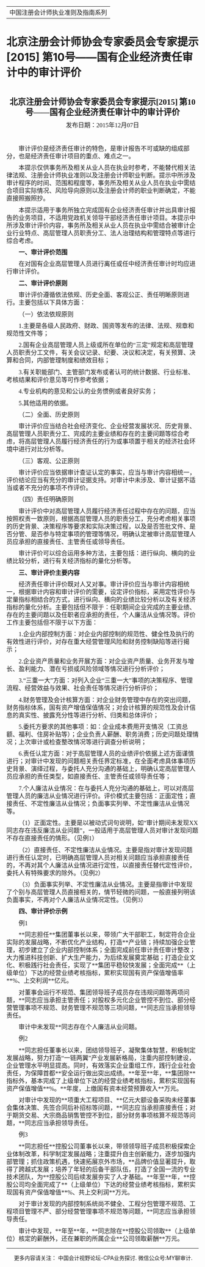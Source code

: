 ﻿<!DOCTYPE HTML PUBLIC "-//W3C//DTD HTML 4.0 Transitional//EN">
<HTML xmlns:o = "urn:schemas-microsoft-com:office:office"><HEAD><TITLE>北京注册会计师协会专家委员会专家提示[2015] 第10号——国有企业经济责任审计中的审计评价</TITLE>
<META content="text/html; charset=gb2312" http-equiv=Content-Type>
<META name=GENERATOR content="MSHTML 11.00.10570.1001"><LINK rel=stylesheet 
href="_template.css"></HEAD>
<BODY>
<DIV id=nsbanner>
<DIV id=bannerrow1>
<TABLE class=bannerparthead>
  <TBODY>
  <TR id=hdr>
    <TD class=runninghead noWrap>中国注册会计师执业准则及指南系列</TD></TR></TBODY></TABLE></DIV>
<DIV id=titlerow>
<H1 class=dtH1>北京注册会计师协会专家委员会专家提示[2015] 第10号——国有企业经济责任审计中的审计评价</H1></DIV></DIV>
<DIV id=nstext><BR>
<P class=MsoNormal 
style="TEXT-ALIGN: center; MARGIN: 7.8pt 0cm 0pt; LINE-HEIGHT: 125%; mso-para-margin-top: .5gd" 
align=center><FONT face=Calibri><B style="mso-bidi-font-weight: normal"><SPAN 
style='FONT-SIZE: 16pt; FONT-FAMILY: 仿宋_GB2312; LINE-HEIGHT: 125%; mso-bidi-font-family: "Times New Roman"; mso-hansi-font-family: Calibri; mso-hansi-theme-font: minor-latin; mso-bidi-theme-font: minor-bidi'>北京注册会计师协会专家委员会专家提示<SPAN 
lang=EN-US>[2015]</SPAN></SPAN></B><SPAN lang=EN-US><FONT size=3> 
</FONT></SPAN><B style="mso-bidi-font-weight: normal"><SPAN 
style='FONT-SIZE: 16pt; FONT-FAMILY: 仿宋_GB2312; LINE-HEIGHT: 125%; mso-bidi-font-family: "Times New Roman"; mso-hansi-font-family: Calibri; mso-hansi-theme-font: minor-latin; mso-bidi-theme-font: minor-bidi'>第<SPAN 
lang=EN-US>10</SPAN>号——国有企业经济责任审计中的审计评价<SPAN 
lang=EN-US><o:p></o:p></SPAN></SPAN></B></FONT></P>
<P class=MsoNormal 
style="TEXT-ALIGN: center; MARGIN: 7.8pt 0cm 0pt; LINE-HEIGHT: 125%; mso-para-margin-top: .5gd" 
align=center><SPAN 
style="FONT-SIZE: 12pt; FONT-FAMILY: 仿宋_GB2312; LINE-HEIGHT: 125%; mso-bidi-font-size: 11.0pt"><FONT 
face=Calibri>发布日期：<SPAN lang=EN-US>2015</SPAN>年<SPAN lang=EN-US>12</SPAN>月<SPAN 
lang=EN-US>07</SPAN>日<SPAN lang=EN-US><o:p></o:p></SPAN></FONT></SPAN></P>
<P class=MsoNormal 
style="MARGIN: 7.8pt 0cm 0pt; LINE-HEIGHT: 125%; TEXT-INDENT: 24pt; mso-para-margin-top: .5gd; mso-char-indent-count: 2.0"><SPAN 
lang=EN-US 
style='FONT-SIZE: 12pt; FONT-FAMILY: 仿宋_GB2312; LINE-HEIGHT: 125%; mso-hansi-font-family: "Arial Narrow"; mso-bidi-font-size: 16.0pt'><o:p><FONT 
face=Calibri>&nbsp;</FONT></o:p></SPAN></P>
<P class=MsoNormal 
style="MARGIN: 7.8pt 0cm 0pt; LINE-HEIGHT: 125%; TEXT-INDENT: 24pt; mso-para-margin-top: .5gd; mso-char-indent-count: 2.0"><SPAN 
style='FONT-SIZE: 12pt; FONT-FAMILY: 仿宋_GB2312; LINE-HEIGHT: 125%; mso-hansi-font-family: "Arial Narrow"; mso-bidi-font-size: 16.0pt'><FONT 
face=Calibri>审计评价是经济责任审计的特色，是审计报告不可或缺的组成部分，也是经济责任审计项目的重点、难点之一。<SPAN 
lang=EN-US><o:p></o:p></SPAN></FONT></SPAN></P>
<P class=MsoNormal 
style="MARGIN: 7.8pt 0cm 0pt; LINE-HEIGHT: 125%; TEXT-INDENT: 24pt; mso-para-margin-top: .5gd; mso-char-indent-count: 2.0"><SPAN 
style='FONT-SIZE: 12pt; FONT-FAMILY: 仿宋_GB2312; LINE-HEIGHT: 125%; mso-hansi-font-family: "Arial Narrow"; mso-bidi-font-size: 16.0pt'><FONT 
face=Calibri>本提示仅供事务所及相关从业人员在执业时参考，不能替代相关法律法规、注册会计师执业准则以及注册会计师职业判断。提示中所涉及审计程序的时间、范围和程度等，事务所及相关从业人员在执业中需结合项目实际情况、风险导向原则以及注册会计师的职业判断确定，不能直接照搬照抄。<SPAN 
lang=EN-US><o:p></o:p></SPAN></FONT></SPAN></P>
<P class=MsoNormal 
style="MARGIN: 7.8pt 0cm 0pt; LINE-HEIGHT: 125%; TEXT-INDENT: 24pt; mso-para-margin-top: .5gd; mso-char-indent-count: 2.0"><SPAN 
style='FONT-SIZE: 12pt; FONT-FAMILY: 仿宋_GB2312; LINE-HEIGHT: 125%; mso-hansi-font-family: "Arial Narrow"; mso-bidi-font-size: 16.0pt'><FONT 
face=Calibri>本提示适用于事务所独立完成国有企业经济责任审计并出具审计报告的业务项目，不适用党政机关领导干部经济责任审计项目。本提示中所涉及审计评价内容，事务所及相关从业人员在执业中需结合被审计企业行业特点、高层管理人员职责分工、法人治理结构和管理特点等进行综合考虑。<SPAN 
lang=EN-US><o:p></o:p></SPAN></FONT></SPAN></P>
<P class=MsoNormal 
style="MARGIN: 7.8pt 0cm 0pt; LINE-HEIGHT: 125%; TEXT-INDENT: 24pt; mso-para-margin-top: .5gd; mso-char-indent-count: 2.0"><B 
style="mso-bidi-font-weight: normal"><SPAN 
style='FONT-SIZE: 12pt; FONT-FAMILY: 仿宋_GB2312; LINE-HEIGHT: 125%; mso-hansi-font-family: "Arial Narrow"; mso-bidi-font-size: 16.0pt'><FONT 
face=Calibri>一、审计评价范围<SPAN lang=EN-US><o:p></o:p></SPAN></FONT></SPAN></B></P>
<P class=MsoNormal 
style="MARGIN: 7.8pt 0cm 0pt; LINE-HEIGHT: 125%; TEXT-INDENT: 24pt; mso-para-margin-top: .5gd; mso-char-indent-count: 2.0"><SPAN 
style='FONT-SIZE: 12pt; FONT-FAMILY: 仿宋_GB2312; LINE-HEIGHT: 125%; mso-hansi-font-family: "Arial Narrow"; mso-bidi-font-size: 16.0pt'><FONT 
face=Calibri>在对国有企业高层管理人员进行离任或任中经济责任审计时均应进行审计评价。<SPAN 
lang=EN-US><o:p></o:p></SPAN></FONT></SPAN></P>
<P class=MsoNormal 
style="MARGIN: 7.8pt 0cm 0pt; LINE-HEIGHT: 125%; TEXT-INDENT: 24pt; mso-para-margin-top: .5gd; mso-char-indent-count: 2.0"><B 
style="mso-bidi-font-weight: normal"><SPAN 
style='FONT-SIZE: 12pt; FONT-FAMILY: 仿宋_GB2312; LINE-HEIGHT: 125%; mso-hansi-font-family: "Arial Narrow"; mso-bidi-font-size: 16.0pt'><FONT 
face=Calibri>二、审计评价原则<SPAN lang=EN-US><o:p></o:p></SPAN></FONT></SPAN></B></P>
<P class=MsoNormal 
style="MARGIN: 7.8pt 0cm 0pt; LINE-HEIGHT: 125%; TEXT-INDENT: 24pt; mso-para-margin-top: .5gd; mso-char-indent-count: 2.0"><SPAN 
style='FONT-SIZE: 12pt; FONT-FAMILY: 仿宋_GB2312; LINE-HEIGHT: 125%; mso-hansi-font-family: "Arial Narrow"; mso-bidi-font-size: 16.0pt'><FONT 
face=Calibri>审计评价遵循依法依规、历史全面、客观公正、责任明晰原则进行。主要包括以下具体方面：<SPAN 
lang=EN-US><o:p></o:p></SPAN></FONT></SPAN></P>
<P class=MsoNormal 
style="MARGIN: 7.8pt 0cm 0pt; LINE-HEIGHT: 125%; TEXT-INDENT: 24pt; mso-para-margin-top: .5gd; mso-char-indent-count: 2.0"><SPAN 
style='FONT-SIZE: 12pt; FONT-FAMILY: 仿宋_GB2312; LINE-HEIGHT: 125%; mso-hansi-font-family: "Arial Narrow"; mso-bidi-font-size: 16.0pt'><FONT 
face=Calibri>（一）依法依规原则<SPAN lang=EN-US><o:p></o:p></SPAN></FONT></SPAN></P>
<P class=MsoNormal 
style="MARGIN: 7.8pt 0cm 0pt; LINE-HEIGHT: 125%; TEXT-INDENT: 24pt; mso-para-margin-top: .5gd; mso-char-indent-count: 2.0"><FONT 
face=Calibri><SPAN lang=EN-US 
style='FONT-SIZE: 12pt; FONT-FAMILY: 仿宋_GB2312; LINE-HEIGHT: 125%; mso-hansi-font-family: "Arial Narrow"; mso-bidi-font-size: 16.0pt'>1.</SPAN><SPAN 
style='FONT-SIZE: 12pt; FONT-FAMILY: 仿宋_GB2312; LINE-HEIGHT: 125%; mso-hansi-font-family: "Arial Narrow"; mso-bidi-font-size: 16.0pt'>主要是各级人民政府、财政、国资等发布的法律、法规、规章和规范性文件等；<SPAN 
lang=EN-US><o:p></o:p></SPAN></SPAN></FONT></P>
<P class=MsoNormal 
style="MARGIN: 7.8pt 0cm 0pt; LINE-HEIGHT: 125%; TEXT-INDENT: 24pt; mso-para-margin-top: .5gd; mso-char-indent-count: 2.0"><FONT 
face=Calibri><SPAN lang=EN-US 
style='FONT-SIZE: 12pt; FONT-FAMILY: 仿宋_GB2312; LINE-HEIGHT: 125%; mso-hansi-font-family: "Arial Narrow"; mso-bidi-font-size: 16.0pt'>2.</SPAN><SPAN 
style='FONT-SIZE: 12pt; FONT-FAMILY: 仿宋_GB2312; LINE-HEIGHT: 125%; mso-hansi-font-family: "Arial Narrow"; mso-bidi-font-size: 16.0pt'>国有企业高层管理人员上级或所在单位的“三定”规定和高层管理人员职责分工文件，有关会议记录、纪要、决议和决定，有关预算、决算和合同，内部管理制度和绩效目标；<SPAN 
lang=EN-US><o:p></o:p></SPAN></SPAN></FONT></P>
<P class=MsoNormal 
style="MARGIN: 7.8pt 0cm 0pt; LINE-HEIGHT: 125%; TEXT-INDENT: 24pt; mso-para-margin-top: .5gd; mso-char-indent-count: 2.0"><FONT 
face=Calibri><SPAN lang=EN-US 
style='FONT-SIZE: 12pt; FONT-FAMILY: 仿宋_GB2312; LINE-HEIGHT: 125%; mso-hansi-font-family: "Arial Narrow"; mso-bidi-font-size: 16.0pt'>3.</SPAN><SPAN 
style='FONT-SIZE: 12pt; FONT-FAMILY: 仿宋_GB2312; LINE-HEIGHT: 125%; mso-hansi-font-family: "Arial Narrow"; mso-bidi-font-size: 16.0pt'>有关职能部门、主管部门发布或者认可的统计数据、行业标准、考核结果和评价意见等可作参考依据；<SPAN 
lang=EN-US><o:p></o:p></SPAN></SPAN></FONT></P>
<P class=MsoNormal 
style="MARGIN: 7.8pt 0cm 0pt; LINE-HEIGHT: 125%; TEXT-INDENT: 24pt; mso-para-margin-top: .5gd; mso-char-indent-count: 2.0"><FONT 
face=Calibri><SPAN lang=EN-US 
style='FONT-SIZE: 12pt; FONT-FAMILY: 仿宋_GB2312; LINE-HEIGHT: 125%; mso-hansi-font-family: "Arial Narrow"; mso-bidi-font-size: 16.0pt'>4.</SPAN><SPAN 
style='FONT-SIZE: 12pt; FONT-FAMILY: 仿宋_GB2312; LINE-HEIGHT: 125%; mso-hansi-font-family: "Arial Narrow"; mso-bidi-font-size: 16.0pt'>专业机构的意见和公认的业务惯例或者良好实务；<SPAN 
lang=EN-US><o:p></o:p></SPAN></SPAN></FONT></P>
<P class=MsoNormal 
style="MARGIN: 7.8pt 0cm 0pt; LINE-HEIGHT: 125%; TEXT-INDENT: 24pt; mso-para-margin-top: .5gd; mso-char-indent-count: 2.0"><FONT 
face=Calibri><SPAN lang=EN-US 
style='FONT-SIZE: 12pt; FONT-FAMILY: 仿宋_GB2312; LINE-HEIGHT: 125%; mso-hansi-font-family: "Arial Narrow"; mso-bidi-font-size: 16.0pt'>5.</SPAN><SPAN 
style='FONT-SIZE: 12pt; FONT-FAMILY: 仿宋_GB2312; LINE-HEIGHT: 125%; mso-hansi-font-family: "Arial Narrow"; mso-bidi-font-size: 16.0pt'>其他适用的依据。<SPAN 
lang=EN-US><o:p></o:p></SPAN></SPAN></FONT></P>
<P class=MsoNormal 
style="MARGIN: 7.8pt 0cm 0pt; LINE-HEIGHT: 125%; TEXT-INDENT: 24pt; mso-para-margin-top: .5gd; mso-char-indent-count: 2.0"><SPAN 
style='FONT-SIZE: 12pt; FONT-FAMILY: 仿宋_GB2312; LINE-HEIGHT: 125%; mso-hansi-font-family: "Arial Narrow"; mso-bidi-font-size: 16.0pt'><FONT 
face=Calibri>（二）全面、历史原则<SPAN lang=EN-US><o:p></o:p></SPAN></FONT></SPAN></P>
<P class=MsoNormal 
style="MARGIN: 7.8pt 0cm 0pt; LINE-HEIGHT: 125%; TEXT-INDENT: 24pt; mso-para-margin-top: .5gd; mso-char-indent-count: 2.0"><SPAN 
style='FONT-SIZE: 12pt; FONT-FAMILY: 仿宋_GB2312; LINE-HEIGHT: 125%; mso-hansi-font-family: "Arial Narrow"; mso-bidi-font-size: 16.0pt'><FONT 
face=Calibri>审计评价应当结合社会经济变化、企业经营发展状况、历史背景、高层管理人员职责分工、完成的主要业绩和存在的主要问题等综合考虑，将高层管理人员履行经济责任的行为或事项置于相关的经济社会环境中进行对比分析等。<SPAN 
lang=EN-US><o:p></o:p></SPAN></FONT></SPAN></P>
<P class=MsoNormal 
style="MARGIN: 7.8pt 0cm 0pt; LINE-HEIGHT: 125%; TEXT-INDENT: 24pt; mso-para-margin-top: .5gd; mso-char-indent-count: 2.0"><SPAN 
style='FONT-SIZE: 12pt; FONT-FAMILY: 仿宋_GB2312; LINE-HEIGHT: 125%; mso-hansi-font-family: "Arial Narrow"; mso-bidi-font-size: 16.0pt'><FONT 
face=Calibri>（三）客观、公正原则<SPAN lang=EN-US><o:p></o:p></SPAN></FONT></SPAN></P>
<P class=MsoNormal 
style="MARGIN: 7.8pt 0cm 0pt; LINE-HEIGHT: 125%; TEXT-INDENT: 24pt; mso-para-margin-top: .5gd; mso-char-indent-count: 2.0"><SPAN 
style='FONT-SIZE: 12pt; FONT-FAMILY: 仿宋_GB2312; LINE-HEIGHT: 125%; mso-hansi-font-family: "Arial Narrow"; mso-bidi-font-size: 16.0pt'><FONT 
face=Calibri>审计评价应当依据审计查证认定的事实，应当与审计内容相统一，评价结论应当有充分的审计证据支持。对审计中未涉及、审计证据不适当或者不充分的事项不作评价。<SPAN 
lang=EN-US><o:p></o:p></SPAN></FONT></SPAN></P>
<P class=MsoNormal 
style="MARGIN: 7.8pt 0cm 0pt; LINE-HEIGHT: 125%; TEXT-INDENT: 24pt; mso-para-margin-top: .5gd; mso-char-indent-count: 2.0"><SPAN 
style='FONT-SIZE: 12pt; FONT-FAMILY: 仿宋_GB2312; LINE-HEIGHT: 125%; mso-hansi-font-family: "Arial Narrow"; mso-bidi-font-size: 16.0pt'><FONT 
face=Calibri>（四）责任明确原则<SPAN lang=EN-US><o:p></o:p></SPAN></FONT></SPAN></P>
<P class=MsoNormal 
style="MARGIN: 7.8pt 0cm 0pt; LINE-HEIGHT: 125%; TEXT-INDENT: 24pt; mso-para-margin-top: .5gd; mso-char-indent-count: 2.0"><SPAN 
style='FONT-SIZE: 12pt; FONT-FAMILY: 仿宋_GB2312; LINE-HEIGHT: 125%; mso-hansi-font-family: "Arial Narrow"; mso-bidi-font-size: 16.0pt'><FONT 
face=Calibri>审计评价中对高层管理人员履行经济责任过程中存在的问题，应当按照权责一致原则，根据高层管理人员的职责分工，充分考虑相关事项的历史背景、决策程序等要求和实际决策过程，以及是否签批文件、是否分管、是否参与特定事项的管理等情况，明确认定被审计高层管理人员应承担的直接责任、主管责任或领导责任。<SPAN 
lang=EN-US><o:p></o:p></SPAN></FONT></SPAN></P>
<P class=MsoNormal 
style="MARGIN: 7.8pt 0cm 0pt; LINE-HEIGHT: 125%; TEXT-INDENT: 24pt; mso-para-margin-top: .5gd; mso-char-indent-count: 2.0"><SPAN 
style='FONT-SIZE: 12pt; FONT-FAMILY: 仿宋_GB2312; LINE-HEIGHT: 125%; mso-hansi-font-family: "Arial Narrow"; mso-bidi-font-size: 16.0pt'><FONT 
face=Calibri>审计评价可以综合运用多种方法，主要包括：进行纵向、横向的业绩比较分析，进行有关经济指标的量化分析等。<SPAN 
lang=EN-US><o:p></o:p></SPAN></FONT></SPAN></P>
<P class=MsoNormal 
style="MARGIN: 7.8pt 0cm 0pt; LINE-HEIGHT: 125%; TEXT-INDENT: 24pt; mso-para-margin-top: .5gd; mso-char-indent-count: 2.0"><B 
style="mso-bidi-font-weight: normal"><SPAN 
style='FONT-SIZE: 12pt; FONT-FAMILY: 仿宋_GB2312; LINE-HEIGHT: 125%; mso-hansi-font-family: "Arial Narrow"; mso-bidi-font-size: 16.0pt'><FONT 
face=Calibri>三、审计评价主要内容<SPAN lang=EN-US><o:p></o:p></SPAN></FONT></SPAN></B></P>
<P class=MsoNormal 
style="MARGIN: 7.8pt 0cm 0pt; LINE-HEIGHT: 125%; TEXT-INDENT: 24pt; mso-para-margin-top: .5gd; mso-char-indent-count: 2.0"><SPAN 
style='FONT-SIZE: 12pt; FONT-FAMILY: 仿宋_GB2312; LINE-HEIGHT: 125%; mso-hansi-font-family: "Arial Narrow"; mso-bidi-font-size: 16.0pt'><FONT 
face=Calibri>经济责任审计评价既对人又对事。审计评价应当与审计内容相统一，根据审计内容和审计评价的需要，设定评价指标，采用定性评价与定量指标相结合的方式，进行纵向、横向的业绩比较分析以及有关经济指标的量化分析。主要包括但不限于：任职期间企业完成的主要业绩、存在的主要问题以及任职者应承担的责任，个人廉洁从业情况等。评价工作主要包括但不限于以下方面：<SPAN 
lang=EN-US><o:p></o:p></SPAN></FONT></SPAN></P>
<P class=MsoNormal 
style="MARGIN: 7.8pt 0cm 0pt; LINE-HEIGHT: 125%; TEXT-INDENT: 24pt; mso-para-margin-top: .5gd; mso-char-indent-count: 2.0"><FONT 
face=Calibri><SPAN lang=EN-US 
style='FONT-SIZE: 12pt; FONT-FAMILY: 仿宋_GB2312; LINE-HEIGHT: 125%; mso-hansi-font-family: "Arial Narrow"; mso-bidi-font-size: 16.0pt'>1.</SPAN><SPAN 
style='FONT-SIZE: 12pt; FONT-FAMILY: 仿宋_GB2312; LINE-HEIGHT: 125%; mso-hansi-font-family: "Arial Narrow"; mso-bidi-font-size: 16.0pt'>企业内部控制方面：对企业内部控制的规范性、健全性及执行的有效性进行评价，对存在重大经营管理风险和财务控制缺陷等进行揭示；<SPAN 
lang=EN-US><o:p></o:p></SPAN></SPAN></FONT></P>
<P class=MsoNormal 
style="MARGIN: 7.8pt 0cm 0pt; LINE-HEIGHT: 125%; TEXT-INDENT: 24pt; mso-para-margin-top: .5gd; mso-char-indent-count: 2.0"><FONT 
face=Calibri><SPAN lang=EN-US 
style='FONT-SIZE: 12pt; FONT-FAMILY: 仿宋_GB2312; LINE-HEIGHT: 125%; mso-hansi-font-family: "Arial Narrow"; mso-bidi-font-size: 16.0pt'>2.</SPAN><SPAN 
style='FONT-SIZE: 12pt; FONT-FAMILY: 仿宋_GB2312; LINE-HEIGHT: 125%; mso-hansi-font-family: "Arial Narrow"; mso-bidi-font-size: 16.0pt'>企业资产质量和业务开展方面：对企业资产质量、业务开发与增长、盈利能力、潜在亏损或风险领域等情况进行分析评价；<SPAN 
lang=EN-US><o:p></o:p></SPAN></SPAN></FONT></P>
<P class=MsoNormal 
style="MARGIN: 7.8pt 0cm 0pt; LINE-HEIGHT: 125%; TEXT-INDENT: 24pt; mso-para-margin-top: .5gd; mso-char-indent-count: 2.0"><FONT 
face=Calibri><SPAN lang=EN-US 
style='FONT-SIZE: 12pt; FONT-FAMILY: 仿宋_GB2312; LINE-HEIGHT: 125%; mso-hansi-font-family: "Arial Narrow"; mso-bidi-font-size: 16.0pt'>3.</SPAN><SPAN 
style='FONT-SIZE: 12pt; FONT-FAMILY: 仿宋_GB2312; LINE-HEIGHT: 125%; mso-hansi-font-family: "Arial Narrow"; mso-bidi-font-size: 16.0pt'>“三重一大”方面：对列入企业“三重一大”事项的决策程序、管理流程、经营效益与效果、社会责任等情况进行分析评价；<SPAN 
lang=EN-US><o:p></o:p></SPAN></SPAN></FONT></P>
<P class=MsoNormal 
style="MARGIN: 7.8pt 0cm 0pt; LINE-HEIGHT: 125%; TEXT-INDENT: 24pt; mso-para-margin-top: .5gd; mso-char-indent-count: 2.0"><FONT 
face=Calibri><SPAN lang=EN-US 
style='FONT-SIZE: 12pt; FONT-FAMILY: 仿宋_GB2312; LINE-HEIGHT: 125%; mso-hansi-font-family: "Arial Narrow"; mso-bidi-font-size: 16.0pt'>4.</SPAN><SPAN 
style='FONT-SIZE: 12pt; FONT-FAMILY: 仿宋_GB2312; LINE-HEIGHT: 125%; mso-hansi-font-family: "Arial Narrow"; mso-bidi-font-size: 16.0pt'>财务管理及会计核算方面：对企业财务管理中存在的突出问题，财务指标体系，国有资产增值保值情况；对会计核算的规范性及会计信息的真实性、披露充分性等进行分析、归类和总体评价；<SPAN 
lang=EN-US><o:p></o:p></SPAN></SPAN></FONT></P>
<P class=MsoNormal 
style="MARGIN: 7.8pt 0cm 0pt; LINE-HEIGHT: 125%; TEXT-INDENT: 24pt; mso-para-margin-top: .5gd; mso-char-indent-count: 2.0"><FONT 
face=Calibri><SPAN lang=EN-US 
style='FONT-SIZE: 12pt; FONT-FAMILY: 仿宋_GB2312; LINE-HEIGHT: 125%; mso-hansi-font-family: "Arial Narrow"; mso-bidi-font-size: 16.0pt'>5.</SPAN><SPAN 
style='FONT-SIZE: 12pt; FONT-FAMILY: 仿宋_GB2312; LINE-HEIGHT: 125%; mso-hansi-font-family: "Arial Narrow"; mso-bidi-font-size: 16.0pt'>委托方要求的其他事项：如：企业成本费用开支情况（工资总额、福利、住房补贴等）；企业负责人薪酬、职务消费；历史问题处理情况；上次审计或检查整改情况等进行调查分析说明；<SPAN 
lang=EN-US><o:p></o:p></SPAN></SPAN></FONT></P>
<P class=MsoNormal 
style="MARGIN: 7.8pt 0cm 0pt; LINE-HEIGHT: 125%; TEXT-INDENT: 24pt; mso-para-margin-top: .5gd; mso-char-indent-count: 2.0"><FONT 
face=Calibri><SPAN lang=EN-US 
style='FONT-SIZE: 12pt; FONT-FAMILY: 仿宋_GB2312; LINE-HEIGHT: 125%; mso-hansi-font-family: "Arial Narrow"; mso-bidi-font-size: 16.0pt'>6.</SPAN><SPAN 
style='FONT-SIZE: 12pt; FONT-FAMILY: 仿宋_GB2312; LINE-HEIGHT: 125%; mso-hansi-font-family: "Arial Narrow"; mso-bidi-font-size: 16.0pt'>责任认定方面：对于高层管理人员的业绩评价依据上述方面谨慎进行；对审计中发现的问题相关责任界定标准，在全面考虑具体事项历史背景、演绎过程，与委托人充分沟通的基础上，明确认定高层管理人员应承担的责任类型，如直接责任、主管责任或领导责任等；<SPAN 
lang=EN-US><o:p></o:p></SPAN></SPAN></FONT></P>
<P class=MsoNormal 
style="MARGIN: 7.8pt 0cm 0pt; LINE-HEIGHT: 125%; TEXT-INDENT: 24pt; mso-para-margin-top: .5gd; mso-char-indent-count: 2.0"><FONT 
face=Calibri><SPAN lang=EN-US 
style='FONT-SIZE: 12pt; FONT-FAMILY: 仿宋_GB2312; LINE-HEIGHT: 125%; mso-hansi-font-family: "Arial Narrow"; mso-bidi-font-size: 16.0pt'>7.</SPAN><SPAN 
style='FONT-SIZE: 12pt; FONT-FAMILY: 仿宋_GB2312; LINE-HEIGHT: 125%; mso-hansi-font-family: "Arial Narrow"; mso-bidi-font-size: 16.0pt'>个人廉洁从业情况：在与委托人充分沟通的基础上，可以对高层管理人员的廉洁从业情况进行评价。评价模式主要包括：正面定性；直接责任、不定性廉洁从业情况；负面事实列举、不定性廉洁从业情况等。<SPAN 
lang=EN-US><o:p></o:p></SPAN></SPAN></FONT></P>
<P class=MsoNormal 
style="MARGIN: 7.8pt 0cm 0pt; LINE-HEIGHT: 125%; TEXT-INDENT: 24pt; mso-para-margin-top: .5gd; mso-char-indent-count: 2.0"><SPAN 
style='FONT-SIZE: 12pt; FONT-FAMILY: 仿宋_GB2312; LINE-HEIGHT: 125%; mso-hansi-font-family: "Arial Narrow"; mso-bidi-font-size: 16.0pt'><FONT 
face=Calibri>（<SPAN lang=EN-US>1</SPAN>）正面定性。主要是以被动式词句说明，如“审计期间未发现<SPAN 
lang=EN-US>XX</SPAN>同志存在违反廉洁从业问题”，一般适用于高层管理人员对审计发现问题不存在直接责任的情形。（见例<SPAN 
lang=EN-US>1</SPAN>）<SPAN lang=EN-US><o:p></o:p></SPAN></FONT></SPAN></P>
<P class=MsoNormal 
style="MARGIN: 7.8pt 0cm 0pt; LINE-HEIGHT: 125%; TEXT-INDENT: 24pt; mso-para-margin-top: .5gd; mso-char-indent-count: 2.0"><SPAN 
style='FONT-SIZE: 12pt; FONT-FAMILY: 仿宋_GB2312; LINE-HEIGHT: 125%; mso-hansi-font-family: "Arial Narrow"; mso-bidi-font-size: 16.0pt'><FONT 
face=Calibri>（<SPAN 
lang=EN-US>2</SPAN>）直接责任、不定性廉洁从业情况。主要是指对审计发现问题进行责任认定时，已明确高层管理人员对相关问题应当承担直接责任的，不再对其个人廉洁从业情况进行定性，以直接责任替代定性评价，委托人有特殊要求的除外。（见例<SPAN 
lang=EN-US>2</SPAN>）<SPAN lang=EN-US><o:p></o:p></SPAN></FONT></SPAN></P>
<P class=MsoNormal 
style="MARGIN: 7.8pt 0cm 0pt; LINE-HEIGHT: 125%; TEXT-INDENT: 24pt; mso-para-margin-top: .5gd; mso-char-indent-count: 2.0"><SPAN 
style='FONT-SIZE: 12pt; FONT-FAMILY: 仿宋_GB2312; LINE-HEIGHT: 125%; mso-hansi-font-family: "Arial Narrow"; mso-bidi-font-size: 16.0pt'><FONT 
face=Calibri>（<SPAN 
lang=EN-US>3</SPAN>）负面事实列举、不定性廉洁从业情况。主要是指审计中发现了个别与高层管理人员直接相关的，情节轻微的问题，一般直接列明该负面事实，不再对个人廉洁从业情况定性。（见例<SPAN 
lang=EN-US>3</SPAN>）<SPAN lang=EN-US><o:p></o:p></SPAN></FONT></SPAN></P>
<P class=MsoNormal 
style="MARGIN: 7.8pt 0cm 0pt; LINE-HEIGHT: 125%; TEXT-INDENT: 24pt; mso-para-margin-top: .5gd; mso-char-indent-count: 2.0"><B 
style="mso-bidi-font-weight: normal"><SPAN 
style='FONT-SIZE: 12pt; FONT-FAMILY: 仿宋_GB2312; LINE-HEIGHT: 125%; mso-hansi-font-family: "Arial Narrow"; mso-bidi-font-size: 16.0pt'><FONT 
face=Calibri>四、审计评价示例<SPAN lang=EN-US><o:p></o:p></SPAN></FONT></SPAN></B></P>
<P class=MsoNormal 
style="MARGIN: 7.8pt 0cm 0pt; LINE-HEIGHT: 125%; TEXT-INDENT: 24pt; mso-para-margin-top: .5gd; mso-char-indent-count: 2.0"><SPAN 
style='FONT-SIZE: 12pt; FONT-FAMILY: 仿宋_GB2312; LINE-HEIGHT: 125%; mso-hansi-font-family: "Arial Narrow"; mso-bidi-font-size: 16.0pt'><FONT 
face=Calibri>例<SPAN lang=EN-US>1<o:p></o:p></SPAN></FONT></SPAN></P>
<P class=MsoNormal 
style="MARGIN: 7.8pt 0cm 0pt; LINE-HEIGHT: 125%; TEXT-INDENT: 24pt; mso-para-margin-top: .5gd; mso-char-indent-count: 2.0"><FONT 
face=Calibri><SPAN lang=EN-US 
style='FONT-SIZE: 12pt; FONT-FAMILY: 仿宋_GB2312; LINE-HEIGHT: 125%; mso-hansi-font-family: "Arial Narrow"; mso-bidi-font-size: 16.0pt'>**</SPAN><SPAN 
style='FONT-SIZE: 12pt; FONT-FAMILY: 仿宋_GB2312; LINE-HEIGHT: 125%; mso-hansi-font-family: "Arial Narrow"; mso-bidi-font-size: 16.0pt'>同志担任<SPAN 
lang=EN-US>**</SPAN>集团董事长以来，带领广大干部职工，制定符合企业实际的发展战略，不断优化产业结构，打造<SPAN 
lang=EN-US>**</SPAN>产业链；持续加强企业管理，初步建立了企业内部控制体系；全面完成前任审计责任审计整改；大力推进科技创新、扩大生产能力，为后续发展奠定基础；打造企业文化、积极践行社会责任，实现了<SPAN 
lang=EN-US>**</SPAN>集团平稳较快发展；全面完成<SPAN 
lang=EN-US>**</SPAN>（上级单位）下达的经营业绩考核指标，累积实现国有资产保值增值率<SPAN 
lang=EN-US>**%</SPAN>、上交利润<SPAN lang=EN-US>**</SPAN>亿元。<SPAN 
lang=EN-US><o:p></o:p></SPAN></SPAN></FONT></P>
<P class=MsoNormal 
style="MARGIN: 7.8pt 0cm 0pt; LINE-HEIGHT: 125%; TEXT-INDENT: 24pt; mso-para-margin-top: .5gd; mso-char-indent-count: 2.0"><SPAN 
style='FONT-SIZE: 12pt; FONT-FAMILY: 仿宋_GB2312; LINE-HEIGHT: 125%; mso-hansi-font-family: "Arial Narrow"; mso-bidi-font-size: 16.0pt'><FONT 
face=Calibri>对董事会运行不规范、集团领导班子成员存在违规问题等两项问题，<SPAN 
lang=EN-US>**</SPAN>同志应当承担主管责任；对股权多元化企业管控不到位、部分经营管理事项不规范、财务管理不规范等三项问题，<SPAN 
lang=EN-US>**</SPAN>同志应当承担领导责任。<SPAN 
lang=EN-US><o:p></o:p></SPAN></FONT></SPAN></P>
<P class=MsoNormal 
style="MARGIN: 7.8pt 0cm 0pt; LINE-HEIGHT: 125%; TEXT-INDENT: 24pt; mso-para-margin-top: .5gd; mso-char-indent-count: 2.0"><SPAN 
style='FONT-SIZE: 12pt; FONT-FAMILY: 仿宋_GB2312; LINE-HEIGHT: 125%; mso-hansi-font-family: "Arial Narrow"; mso-bidi-font-size: 16.0pt'><FONT 
face=Calibri>审计中未发现<SPAN lang=EN-US>**</SPAN>同志存在个人廉洁从业问题。<SPAN 
lang=EN-US><o:p></o:p></SPAN></FONT></SPAN></P>
<P class=MsoNormal 
style="MARGIN: 7.8pt 0cm 0pt; LINE-HEIGHT: 125%; TEXT-INDENT: 24pt; mso-para-margin-top: .5gd; mso-char-indent-count: 2.0"><SPAN 
style='FONT-SIZE: 12pt; FONT-FAMILY: 仿宋_GB2312; LINE-HEIGHT: 125%; mso-hansi-font-family: "Arial Narrow"; mso-bidi-font-size: 16.0pt'><FONT 
face=Calibri>例<SPAN lang=EN-US>2<o:p></o:p></SPAN></FONT></SPAN></P>
<P class=MsoNormal 
style="MARGIN: 7.8pt 0cm 0pt; LINE-HEIGHT: 125%; TEXT-INDENT: 24pt; mso-para-margin-top: .5gd; mso-char-indent-count: 2.0"><FONT 
face=Calibri><SPAN lang=EN-US 
style='FONT-SIZE: 12pt; FONT-FAMILY: 仿宋_GB2312; LINE-HEIGHT: 125%; mso-hansi-font-family: "Arial Narrow"; mso-bidi-font-size: 16.0pt'>**</SPAN><SPAN 
style='FONT-SIZE: 12pt; FONT-FAMILY: 仿宋_GB2312; LINE-HEIGHT: 125%; mso-hansi-font-family: "Arial Narrow"; mso-bidi-font-size: 16.0pt'>同志担任董事长以来，团结领导班子，凝聚集体智慧，积极制定发展战略，努力打造“一链两翼”产业发展新格局，注重内部控制建设，企业管理水平明显提高。同时，有效落实企业重组工作，践行企业社会责任，为保障首都<SPAN 
lang=EN-US>**</SPAN>安全运行做出突出成绩。<SPAN lang=EN-US>**</SPAN>年至<SPAN 
lang=EN-US>**</SPAN>年，<SPAN lang=EN-US>**</SPAN>集团除<SPAN 
lang=EN-US>**</SPAN>指标外，基本完成了上级单位下达的经营业绩考核指标，累积实现国有资产保值增值<SPAN 
lang=EN-US>**%</SPAN>。<SPAN lang=EN-US>**</SPAN>年度，上缴国有资本经营预算收入<SPAN 
lang=EN-US>**</SPAN>万元。<SPAN lang=EN-US><o:p></o:p></SPAN></SPAN></FONT></P>
<P class=MsoNormal 
style="MARGIN: 7.8pt 0cm 0pt; LINE-HEIGHT: 125%; TEXT-INDENT: 24pt; mso-para-margin-top: .5gd; mso-char-indent-count: 2.0"><SPAN 
style='FONT-SIZE: 12pt; FONT-FAMILY: 仿宋_GB2312; LINE-HEIGHT: 125%; mso-hansi-font-family: "Arial Narrow"; mso-bidi-font-size: 16.0pt'><FONT 
face=Calibri>对审计中发现的<SPAN lang=EN-US>**</SPAN>项重大工程项目、<SPAN 
lang=EN-US>**</SPAN>亿元大额设备采购未经董事会集体决策、先签合同后补招标等问题，<SPAN 
lang=EN-US>**</SPAN>同志应当承担直接责任；对于期货交易、大宗商品销售管控不到位，部分财务事项核算不规范等问题，<SPAN 
lang=EN-US>**</SPAN>同志应当承担领导责任。<SPAN 
lang=EN-US><o:p></o:p></SPAN></FONT></SPAN></P>
<P class=MsoNormal 
style="MARGIN: 7.8pt 0cm 0pt; LINE-HEIGHT: 125%; TEXT-INDENT: 24pt; mso-para-margin-top: .5gd; mso-char-indent-count: 2.0"><SPAN 
style='FONT-SIZE: 12pt; FONT-FAMILY: 仿宋_GB2312; LINE-HEIGHT: 125%; mso-hansi-font-family: "Arial Narrow"; mso-bidi-font-size: 16.0pt'><FONT 
face=Calibri>例<SPAN lang=EN-US>3<o:p></o:p></SPAN></FONT></SPAN></P>
<P class=MsoNormal 
style="MARGIN: 7.8pt 0cm 0pt; LINE-HEIGHT: 125%; TEXT-INDENT: 24pt; mso-para-margin-top: .5gd; mso-char-indent-count: 2.0"><FONT 
face=Calibri><SPAN lang=EN-US 
style='FONT-SIZE: 12pt; FONT-FAMILY: 仿宋_GB2312; LINE-HEIGHT: 125%; mso-hansi-font-family: "Arial Narrow"; mso-bidi-font-size: 16.0pt'>**</SPAN><SPAN 
style='FONT-SIZE: 12pt; FONT-FAMILY: 仿宋_GB2312; LINE-HEIGHT: 125%; mso-hansi-font-family: "Arial Narrow"; mso-bidi-font-size: 16.0pt'>同志担任<SPAN 
lang=EN-US>**</SPAN>控股公司董事长以来，带领领导班子成员积极探索企业体制改革，科学制定发展战略；注重提升自主创新能力，逐步加强内部管理；抓住政策机遇，快速拓展京外市场，<SPAN 
lang=EN-US>**</SPAN>品牌价值显著提升，取得了跨越式发展；培养了年轻的后备干部队伍，打造了全国一流的专业技术团队，为<SPAN 
lang=EN-US>**</SPAN>控股公司后续发展夯实了人才基础。<SPAN lang=EN-US>**</SPAN>年至<SPAN 
lang=EN-US>**</SPAN>年，<SPAN lang=EN-US>**</SPAN>控股公司均全面完成了<SPAN 
lang=EN-US>**</SPAN>（上级单位）下达的经营业绩考核指标，累积实现国有资产保值增值<SPAN 
lang=EN-US>**%</SPAN>、共上交利润<SPAN lang=EN-US>**</SPAN>万元。<SPAN 
lang=EN-US><o:p></o:p></SPAN></SPAN></FONT></P>
<P class=MsoNormal 
style="MARGIN: 7.8pt 0cm 0pt; LINE-HEIGHT: 125%; TEXT-INDENT: 24pt; mso-para-margin-top: .5gd; mso-char-indent-count: 2.0"><SPAN 
style='FONT-SIZE: 12pt; FONT-FAMILY: 仿宋_GB2312; LINE-HEIGHT: 125%; mso-hansi-font-family: "Arial Narrow"; mso-bidi-font-size: 16.0pt'><FONT 
face=Calibri>对于审计发现的内部控制系统尚不健全、工程分包管理不规范、工程项目管理不严、部分经营管理事项不规范等问题，<SPAN 
lang=EN-US>**</SPAN>同志应当承担领导责任。<SPAN 
lang=EN-US><o:p></o:p></SPAN></FONT></SPAN></P>
<P class=MsoNormal 
style="MARGIN: 7.8pt 0cm 0pt; LINE-HEIGHT: 125%; TEXT-INDENT: 24pt; mso-para-margin-top: .5gd; mso-char-indent-count: 2.0"><SPAN 
style='FONT-SIZE: 12pt; FONT-FAMILY: 仿宋_GB2312; LINE-HEIGHT: 125%; mso-hansi-font-family: "Arial Narrow"; mso-bidi-font-size: 16.0pt'><FONT 
face=Calibri>审计中发现，<SPAN lang=EN-US>**</SPAN>年至<SPAN lang=EN-US>**</SPAN>年，<SPAN 
lang=EN-US>**</SPAN>同志除在<SPAN lang=EN-US>**</SPAN>控股公司领取<SPAN 
lang=EN-US>**</SPAN>（上级单位）核定的薪酬外，还在兼职的所属企业<SPAN lang=EN-US>**</SPAN>公司领取薪酬<SPAN 
lang=EN-US>**</SPAN>万元。</FONT></SPAN><SPAN lang=EN-US 
style="FONT-FAMILY: 仿宋_GB2312; LINE-HEIGHT: 125%; mso-bidi-font-size: 16.0pt"><o:p></o:p></SPAN></P>
<P>
<HR>

<P></P></DIV>
<DIV class=footer>
<P>&nbsp;&nbsp;&nbsp;&nbsp;&nbsp;更多内容请关注： 中国会计视野论坛-CPA业务探讨. 
微信公众号:MY聊审计.</P></DIV></BODY></HTML>
